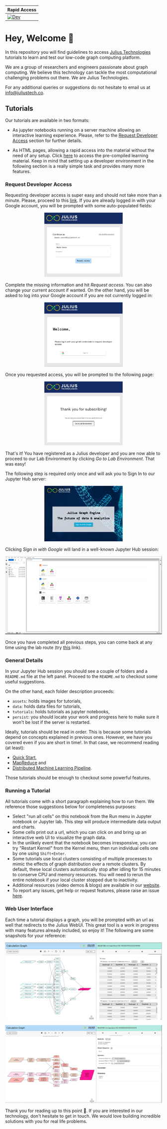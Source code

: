 |                                          **Rapid Access**                                                 |
|:--------------------------------------------------------------------------------------------------------- |
| [![Dev](https://img.shields.io/badge/docs-dev-blue.svg)](https://JuliusTechCo.github.io/JuliusGraph/dev/) |

# Hey, Welcome 👋

In this repository you will find guidelines to access [Julius
Technologies](https://www.juliustech.co/) tutorials to learn and test our low-code graph
computing platform.

We are a group of researchers and engineers passionate about graph computing. We believe
this technology can tackle the most computational challenging problems out there. We are
Julius Technologies.

For any additional queries or suggestions do not hesitate to email us at info@juliustech.co.

## Tutorials

Our tutorials are available in two formats:

- As jupyter notebooks running on a server machine allowing an interactive learning
  experience. Please, refer to the [Request Developer
  Access](https://github.com/JuliusTechCo/JuliusGraph#request-developer-access) section for
  further details.

- As HTML pages, allowing a rapid access into the material without the need of any setup.
  Click [here](https://JuliusTechCo.github.io/JuliusGraph/dev/) to access the pre-compiled
  learning material. Keep in mind that setting up a developer environment in the following
  section is a really simple task and provides many more features.

### Request Developer Access

Requesting developer access is super easy and should not take more than a minute. Please,
proceed to this [link](https://backendgraph.com/user/signup). If you are already logged in
with your Google account, you will be prompted with some auto-populated fields:

<p align="center">
  <img width=50% src="assets/signup_1.png">
</p>

Complete the missing information and hit *Request access*. You can also change your current
account if wanted. On the other hand, you will be asked to log into your Google account if
you are not currently logged in:

<p align="center">
  <img width=50% src="assets/signup_2.png">
</p>

Once you requested access, you will be prompted to the following page:

<p align="center">
  <img width=50% src="assets/landingpage.png">
</p>

That's it! You have registered as a Julius developer and you are now able to proceed to our
Lab Environment by clicking *Go to Lab Environment*. That was easy!

The following step is required only once and will ask you to Sign In to our Jupyter Hub
server:

<p align="center">
  <img width=50% src="assets/jupyter_signin.png">
</p>

Clicking *Sign in with Google* will land in a well-known Jupyter Hub session:

![Jupyter Hub landing page.](assets/jupyter_landing.png)

Once you have completed all previous steps, you can come back at any time using the lab
route (try [this](https://backendgraph.com/lab) link).

### General Details

In your Jupyter Hub session you should see a couple of folders and a `README.md` file at the
left panel. Proceed to the `README.md` to checkout some useful suggestions.

On the other hand, each folder description proceeds:

* `assets`: holds images for tutorials,
* `data`:  holds data files for tutorials,
* `tutorials`: holds tutorials as jupyter notebooks,
* `persist`: you should locate your work and progress here to make sure it won't be lost if
  the server is restarted.

Ideally, tutorials should be read in order. This is because some tutorials depend on
concepts explained in previous ones. However, we have you covered even if you are short in
time!. In that case, we recommend reading (at least):
* [Quick Start](https://JuliusTechCo.github.io/JuliusGraph/dev/pages/t001_quickstart.html),
* [MapReduce](https://JuliusTechCo.github.io/JuliusGraph/dev/pages/t003_mapreduce.html) and
* [Distributed Machine Learning Pipeline](https://JuliusTechCo.github.io/JuliusGraph/dev/pages/t004_bagging.html).

Those tutorials should be enough to checkout some powerful features.

### Running a Tutorial

All tutorials come with a short paragraph explaining how to run them. We reference those
suggestions below for completeness purposes:

* Select "run all cells" on this notebook from the Run menu in Jupyter notebook or Jupyter
  lab. This step will produce intermediate data output and charts.
* Some cells print out a url, which you can click on and bring up an interactive web UI to
  visualize the graph data.
* In the unlikely event that the notebook becomes irresponsive, you can try "Restart
  Kernel" from the Kernel menu, then run individual cells one by one using `Shift+Enter`.
* Some tutorials use local clusters consisting of multiple processes to mimic the effects
  of graph distribution over a remote clusters. By default, these local clusters
  automatically stop after idling for 15 minutes to conserve CPU and memory resources. You
  will need to rerun the entire notebook if your local cluster stopped due to inactivity.
* Additional resources (video demos & blogs) are available in our
  [website](http://juliustech.co).
* To report any issues, get help or request features, please raise an issue
  [here](https://github.com/JuliusTechCo/JuliusGraph/issues).

### Web User Interface

Each time a tutorial displays a graph, you will be prompted with an url as well that
redirects to the Julius WebUI. This great tool is a work in progress with many features
already included, so enjoy it! The following are some snapshots for your reference:

![WebUI for a non distributed computation case.](assets/webui_1.png)

![WebUI for a distributed computation case.](assets/webui_2.png)

Thank you for reading up to this point 🙌. If you are interested in our technology, don't
hesitate to get in touch. We would love building incredible solutions with you for real life
problems.
